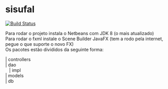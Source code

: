 ﻿# sisufal

[![Build Status](https://travis-ci.org/CC20152/sisufal.svg?branch=master)](https://travis-ci.org/CC20152/sisufal)

  Para rodar o projeto instala o Netbeans com JDK 8 (o mais atualizado)  
  Para rodar o fxml instale o Scene Builder JavaFX (tem a rodo pela internet, pegue o que suporte o novo FX)  
  Os pacotes estão divididos da seguinte forma:
  
   | controllers  
   | dao  
&nbsp;&nbsp;  | impl  
   | models  
   | db  

